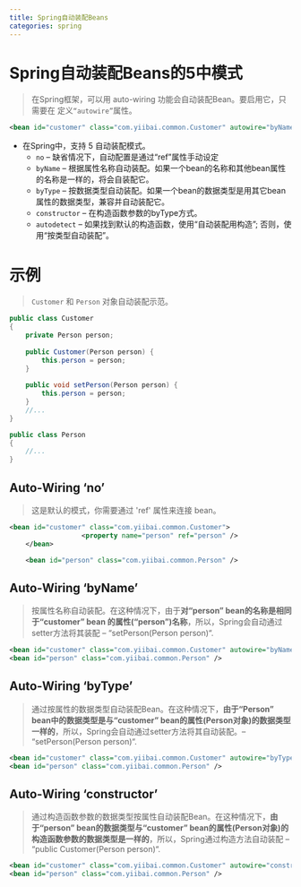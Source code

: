 ```yaml
---
title: Spring自动装配Beans
categories: spring
---
```

# Spring自动装配Beans的5中模式
> 在Spring框架，可以用 auto-wiring 功能会自动装配Bean。要启用它，只需要在 <bean>定义`“autowire”`属性。
``` xml
<bean id="customer" class="com.yiibai.common.Customer" autowire="byName" />
```
- 在Spring中，支持 5 自动装配模式。
    - `no` – 缺省情况下，自动配置是通过“ref”属性手动设定
    - `byName` – 根据属性名称自动装配。如果一个bean的名称和其他bean属性的名称是一样的，将会自装配它。
    - `byType` – 按数据类型自动装配。如果一个bean的数据类型是用其它bean属性的数据类型，兼容并自动装配它。
    - `constructor` – 在构造函数参数的byType方式。
    - `autodetect` – 如果找到默认的构造函数，使用“自动装配用构造”; 否则，使用“按类型自动装配”。

# 示例
> `Customer` 和 `Person` 对象自动装配示范。
``` java
public class Customer 
{
	private Person person;
	
	public Customer(Person person) {
		this.person = person;
	}
	
	public void setPerson(Person person) {
		this.person = person;
	}
	//...
}

public class Person 
{
	//...
}
```
## Auto-Wiring ‘no’
> 这是默认的模式，你需要通过 'ref' 属性来连接 bean。
``` xml
<bean id="customer" class="com.yiibai.common.Customer">
                  <property name="person" ref="person" />
	</bean>

	<bean id="person" class="com.yiibai.common.Person" />
```

## Auto-Wiring ‘byName’
> 按属性名称自动装配。在这种情况下，由于**对“person” bean的名称是相同于“customer” bean 的属性(“person”)名称**，所以，Spring会自动通过setter方法将其装配 – “setPerson(Person person)“.
``` xml
<bean id="customer" class="com.yiibai.common.Customer" autowire="byName" />	
<bean id="person" class="com.yiibai.common.Person" />
```

## Auto-Wiring ‘byType’
> 通过按属性的数据类型自动装配Bean。在这种情况下，**由于“Person” bean中的数据类型是与“customer” bean的属性(Person对象)的数据类型一样的**，所以，Spring会自动通过setter方法将其自动装配。– “setPerson(Person person)“.
``` xml
<bean id="customer" class="com.yiibai.common.Customer" autowire="byType" />
<bean id="person" class="com.yiibai.common.Person" />
```

## Auto-Wiring ‘constructor’
> 通过构造函数参数的数据类型按属性自动装配Bean。在这种情况下，**由于“person” bean的数据类型与“customer” bean的属性(Person对象)的构造函数参数的数据类型是一样的**，所以，Spring通过构造方法自动装配 – “public Customer(Person person)“.
``` xml
<bean id="customer" class="com.yiibai.common.Customer" autowire="constructor" />
<bean id="person" class="com.yiibai.common.Person" />
```

